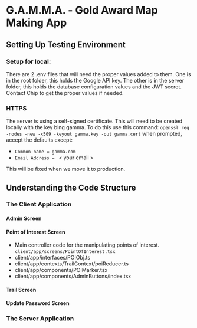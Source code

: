 # G.A.M.M.A. - Gold Award Map Making App

## Setting Up Testing Environment

### Setup for local:

There are 2 .env files that will need the proper values added to them. One is in the root folder, this holds the Google API key. The other is in the server folder, this holds the database configuration values and the JWT secret. Contact Chip to get the proper values if needed.

### HTTPS

The server is using a self-signed certificate. This will need to be created locally with the key bing gamma. To do this use this command:
`openssl req -nodes -new -x509 -keyout gamma.key -out gamma.cert`
when prompted, accept the defaults except:

- `Common name = gamma.com`
- `Email Address = ` < your email >

This will be fixed when we move it to production.

## Understanding the Code Structure

### The Client Application
#### Admin Screen
#### Point of Interest Screen

- Main controller code for the manipulating points of interest. `client/app/screens/PointOfInterest.tsx`
- client/app/interfaces/POIObj.ts
- client/app/contexts/TrailContext/poiReducer.ts
- client/app/components/POIMarker.tsx
- client/app/components/AdminButtons/index.tsx

#### Trail Screen
#### Update Password Screen
### The Server Application